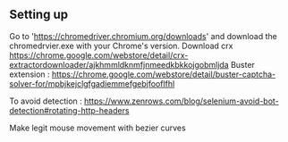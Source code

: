 ## Setting up

Go to 'https://chromedriver.chromium.org/downloads' and download the chromedrvier.exe with your Chrome's version.
Download crx https://chrome.google.com/webstore/detail/crx-extractordownloader/ajkhmmldknmfjnmeedkbkkojgobmljda
Buster extension : https://chrome.google.com/webstore/detail/buster-captcha-solver-for/mpbjkejclgfgadiemmefgebjfooflfhl

To avoid detection : https://www.zenrows.com/blog/selenium-avoid-bot-detection#rotating-http-headers

Make legit mouse movement with bezier curves